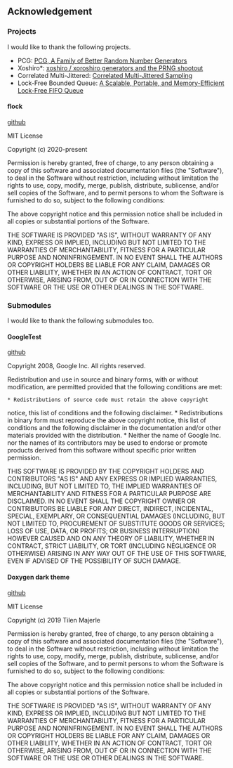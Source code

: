 ## Acknowledgement ##

### Projects ###

I would like to thank the following projects.

* PCG: [PCG, A Family of Better Random Number Generators][pcg]
* Xoshiro\*: [xoshiro / xoroshiro generators and the PRNG shootout][xoshiro]
* Correlated Multi-Jittered: [Correlated Multi-Jittered Sampling][cmj]
* Lock-Free Bounded Queue: [A Scalable, Portable, and Memory-Efficient Lock-Free FIFO Queue][scalable_portable_lock_free_queue]

#### flock ####

[github][flock_gihub]

MIT License

Copyright (c) 2020-present

Permission is hereby granted, free of charge, to any person obtaining a copy
of this software and associated documentation files (the "Software"), to deal
in the Software without restriction, including without limitation the rights
to use, copy, modify, merge, publish, distribute, sublicense, and/or sell
copies of the Software, and to permit persons to whom the Software is
furnished to do so, subject to the following conditions:

The above copyright notice and this permission notice shall be included in all
copies or substantial portions of the Software.

THE SOFTWARE IS PROVIDED "AS IS", WITHOUT WARRANTY OF ANY KIND, EXPRESS OR
IMPLIED, INCLUDING BUT NOT LIMITED TO THE WARRANTIES OF MERCHANTABILITY,
FITNESS FOR A PARTICULAR PURPOSE AND NONINFRINGEMENT. IN NO EVENT SHALL THE
AUTHORS OR COPYRIGHT HOLDERS BE LIABLE FOR ANY CLAIM, DAMAGES OR OTHER
LIABILITY, WHETHER IN AN ACTION OF CONTRACT, TORT OR OTHERWISE, ARISING FROM,
OUT OF OR IN CONNECTION WITH THE SOFTWARE OR THE USE OR OTHER DEALINGS IN THE
SOFTWARE.

[pcg]: http://www.pcg-random.org/
[xoshiro]: http://xoshiro.di.unimi.it/
[cmj]: https://graphics.pixar.com/library/MultiJitteredSampling/paper.pdf
[scalable_portable_lock_free_queue]: https://arxiv.org/abs/1908.04511
[flock_gihub]: https://github.com/cmuparlay/flock

### Submodules ###

I would like to thank the following submodules too.

#### GoogleTest ####

[github][googletest_github]

Copyright 2008, Google Inc.
All rights reserved.

Redistribution and use in source and binary forms, with or without
modification, are permitted provided that the following conditions are
met:

    * Redistributions of source code must retain the above copyright
notice, this list of conditions and the following disclaimer.
    * Redistributions in binary form must reproduce the above
copyright notice, this list of conditions and the following disclaimer
in the documentation and/or other materials provided with the
distribution.
    * Neither the name of Google Inc. nor the names of its
contributors may be used to endorse or promote products derived from
this software without specific prior written permission.

THIS SOFTWARE IS PROVIDED BY THE COPYRIGHT HOLDERS AND CONTRIBUTORS
"AS IS" AND ANY EXPRESS OR IMPLIED WARRANTIES, INCLUDING, BUT NOT
LIMITED TO, THE IMPLIED WARRANTIES OF MERCHANTABILITY AND FITNESS FOR
A PARTICULAR PURPOSE ARE DISCLAIMED. IN NO EVENT SHALL THE COPYRIGHT
OWNER OR CONTRIBUTORS BE LIABLE FOR ANY DIRECT, INDIRECT, INCIDENTAL,
SPECIAL, EXEMPLARY, OR CONSEQUENTIAL DAMAGES (INCLUDING, BUT NOT
LIMITED TO, PROCUREMENT OF SUBSTITUTE GOODS OR SERVICES; LOSS OF USE,
DATA, OR PROFITS; OR BUSINESS INTERRUPTION) HOWEVER CAUSED AND ON ANY
THEORY OF LIABILITY, WHETHER IN CONTRACT, STRICT LIABILITY, OR TORT
(INCLUDING NEGLIGENCE OR OTHERWISE) ARISING IN ANY WAY OUT OF THE USE
OF THIS SOFTWARE, EVEN IF ADVISED OF THE POSSIBILITY OF SUCH DAMAGE.

#### Doxygen dark theme ####

[github][doxygen_dark_theme_github]

MIT License

Copyright (c) 2019 Tilen Majerle

Permission is hereby granted, free of charge, to any person obtaining a copy
of this software and associated documentation files (the "Software"), to deal
in the Software without restriction, including without limitation the rights
to use, copy, modify, merge, publish, distribute, sublicense, and/or sell
copies of the Software, and to permit persons to whom the Software is
furnished to do so, subject to the following conditions:

The above copyright notice and this permission notice shall be included in all
copies or substantial portions of the Software.

THE SOFTWARE IS PROVIDED "AS IS", WITHOUT WARRANTY OF ANY KIND, EXPRESS OR
IMPLIED, INCLUDING BUT NOT LIMITED TO THE WARRANTIES OF MERCHANTABILITY,
FITNESS FOR A PARTICULAR PURPOSE AND NONINFRINGEMENT. IN NO EVENT SHALL THE
AUTHORS OR COPYRIGHT HOLDERS BE LIABLE FOR ANY CLAIM, DAMAGES OR OTHER
LIABILITY, WHETHER IN AN ACTION OF CONTRACT, TORT OR OTHERWISE, ARISING FROM,
OUT OF OR IN CONNECTION WITH THE SOFTWARE OR THE USE OR OTHER DEALINGS IN THE
SOFTWARE.

[googletest_github]: https://github.com/google/googletest
[doxygen_dark_theme_github]: https://github.com/MaJerle/doxygen-dark-theme
